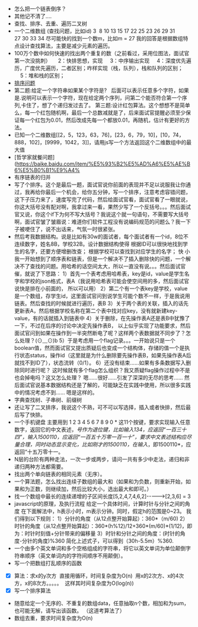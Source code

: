 * 怎么把一个链表倒序？
* 其他记不清了....
* 查找、排序、去重、遍历二叉树
* 一个二维数组 (查找问题，比如id)
3  8 10 13
15 17 22 25
23 26 29 31
27 30 33 34
尽可能快的找到一个数m，比如m = 27
我的回答是根据数组特点设计查找算法，主要是减少元素的遍历。
* 100万个数中如何快速的找出两个重复的数（之前看过，采用位图法，面试官第一次没挑刺）
    2：快排思想，实现
    3：中序输出实现
    4：深度优先遍历，广度优先遍历，二者区别；咋样实现（栈，队列），栈和队列的区别；
    5：堆和栈的区别；
* [排序问题](https://blog.csdn.net/sinat_35512245/article/details/52757801)
* 第二题:给定一个字符串如果某个字符是?   后面可以表示任意多个字符，如果是.说明可以表示一个字符，现在给定两个序列，问第二个能否符合第一个序列,卡住了，想了个递归发过去了。
第三题:设计红包算法。这个想想不是简单么，每一个红包随机啊，最后一个总数减就是了，后来面试官提醒必须至少保证每一个红包为0.01，然后改成先每一个都放0.01，再随机，估计有更好的方法。
* 已知一个二维数组[[2，5，123，63，76]，[23，6，79，10]，[10，74，888，102]，[9999，1042，3]]，请用js写一个方法返回这个二维数组中的最大值
* [哲学家就餐问题](https://baike.baidu.com/item/%E5%93%B2%E5%AD%A6%E5%AE%B6%E5%B0%B1%E9%A4%
* 有序链表的归并
* 写了个排序。这个是最后一题，面试官说你前面的表现并不足以说服我让你通过，我再给你最后一个机会，给你五分钟，写一个排序，注意考虑容错问题，这下子压力来了，速度写完了代码，然后给面试官看，面试官看了一眼就说，你这大括号没有配对啊，我拿过来一看，果然少写了一个反括号。。。然后面试官又说，你这个if下为何不写大括号？我说这个就一句语句，不需要写大括号啊，面试官皱了皱眉说：难道你们软件工程没有说编码规范的问题么？我一下子被哽住了，说不出话来，气氛一时很紧张。
* 然后考我数据结构。说是比如有30w的面试者，每个面试者有一个id，8位不连续数字，姓名8B，学校32B。设计数据结构使得
根据ID可以很快地找到学生的名字，还要方便增删改查；
根据学校可以查找到对应学生的名字；
快
小
我一开始想到了顺序表和链表，但是一个解决不了插入删除快的问题，一个解决不了查找的问题。用哈希的话空间太大，所以一直没有说。。。然后面试官催，就说了下思路：
1）首先一个表考虑用哈希表，key是id，value是学生名字和学校的json格式，表A（我说用哈希表可能会使空间用的多，然后面试官说快是排在小前面的， 所以可以用）
2）第二个有一个表key是学校，value是一个数组，存学生id，这里面试官问到说学生可能个数不一样，于是我说用链表。然后查找的时候就进行遍历，表B
3）关于两个表的关联，插入的话先更新表A，然后根据学校名称在第二个表中找对应key，没有就新建key-value，有的话就插入到链表中
4）关于删除，在先操作表A还是表B中犹豫了一下，不过在后序的讨论中决定先操作表B，
以上似乎实现了功能要求，然后面试官问到如果在操作到一半突然断电了呢？这样两个表数据就不同步了？怎么处理？(⊙﹏⊙)b
5）于是考虑用一个flag记录。。。一开始说只是一个boolean值，然而面试官又提出质疑后也变成一个结构体，存储的值一个是执行状态status，操作id（这里就是为什么删除要先操作表B，如果先操作表A后就找不到ID了），状态流转（0/1）。
6）还没有结束……如果有多条数据写入删除同时进行呢？ 这时候就有多个flag怎么组织？我又质疑flag操作过程中不是也会掉电吗？这又怎么处理？
嗯……很好……引发了深深的无尽的思考……
然后面试官说基本数据结构还是了解的，可能缺乏在实践中使用，所以很多实践中的情况考虑不到……
嗯是这样的。
* 字典查找树、子串树、前缀树
* 还让写了二叉排序，我说这个不熟，可不可以写选择，插入或者快排，然后最后写了快排。
* 一个手机键盘 主要用到 1 2 3 4 5 6 7 8 9 0 * 这11个按键，要求实现输入任意数字，返回它的中文表述，*号作为退位键，比如输入134，应返回“一百三十四”，输入1500110，应返回“一百五十万零一百一十”，要求中文表述结构应尽量合理，同时动态显示变化，比如刚才的1500110，在输入*，即1500110*，应返回“十五万零十一。
* N层的台阶有两种走法，一次一步或两步，请问一共有多少中走法，递归和非递归两种方法都需要。
* 找出两个单向链表的相同元素（无序）。
* 一个算法题，怎么找出连续子数组的最大和（如果和为负数，则重新开始，如果和为正数，则继续加，然后比较大小，选出最大和即可。）
* 找一个数组中最长的连续递增的子区间长度[5,2,4,7,4,6,2]----->[2,3,6] = 3
* javascript的原理，及执行流程
给定一个具体时间，计算时针与分针之间的角度
在下面解法中，h表示小时，m表示分钟。同时，假定h的范围是0~23。
我们得到以下规则：
1）分针的角度（从12点整开始算起）：360*（m/60)
2）时针的角度（从12点整开始算起）：360*(h%12)/12+360*(m/60)*(1/12)，即为：时针时刻值+分针带来的偏移量
3）时针和分针之间的角度：(时针的角度-分针的角度)%360
简化上述式子，可以得到（30h-5.5m）%360.
* 一个由多个英文单词和多个空格组成的字符串，将它以英文单词为单位颠倒字符串顺序（英文单词内的字符间顺序不用颠倒）。
* 写一个把数组打乱顺序的函数
* [x] 算法：求x的y次方 
直接用循环，时间复杂度为O(n) 
用x的2次方、x的4次方，x的8次方。。。。。 
这样其时间复杂度为O(log(n))
* [x] 写一个排序算法
* 随意给定一个无序的、不重复的数组data，任意抽取n个数，相加和为sum，也可能无解，请写出该函数。
（这道考算法了）
* 数组去重，要求时间复杂度为O(n)

